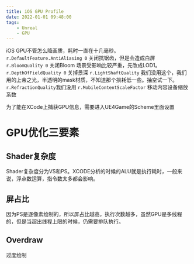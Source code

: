 ```yaml
---
title: iOS GPU Profile
date: 2022-01-01 09:48:00
tags:
    - Unreal
    - GPU
---
```

iOS GPU不管怎么降画质，耗时一直在十几毫秒。
`r.DefaultFeature.AntiAliasing 0` 关闭抗锯齿，但是会造成白屏
`r.BloomQuality 0` 关闭Bloom
场景受影响比较严重，先改成LOD1。
`r.DepthOfFieldQuality 0` 关掉景深
`r.LightShaftQuality` 我们没用这个，我们用的上帝之光，半透明的mask材质，不知道那个损耗低一些。抽空试一下。
`r.RefractionQuality`我们没用
`r.MobileContentScaleFactor` 移动内容设备缩放系数

为了能在XCode上捕获GPU信息，需要进入UE4Game的Scheme里面设置

# GPU优化三要素
## Shader复杂度 
Shader复杂度分为VS和PS。XCODE分析的时候的ALU就是执行耗时，一般来说，浮点数运算，指令数太多都会影响。
## 屏占比
因为PS是逐像素绘制的，所以屏占比越高，执行次数越多，虽然GPU是多线程的，但是当超出线程上限的时候，仍需要排队执行。
## Overdraw
过度绘制